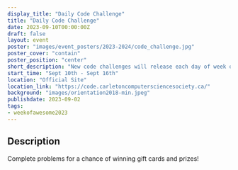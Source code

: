 ```yaml
---
display_title: "Daily Code Challenge"
title: "Daily Code Challenge"
date: 2023-09-10T00:00:00Z
draft: false
layout: event
poster: "images/event_posters/2023-2024/code_challenge.jpg"
poster_cover: "contain"
poster_position: "center"
short_description: "New code challenges will release each day of week of awesome!"
start_time: "Sept 10th - Sept 16th"
location: "Official Site"
location_link: "https://code.carletoncomputersciencesociety.ca/"
background: "images/orientation2018-min.jpeg"
publishdate: 2023-09-02
tags:
- weekofawesome2023
---
```


## Description

Complete problems for a chance of winning gift cards and prizes!
